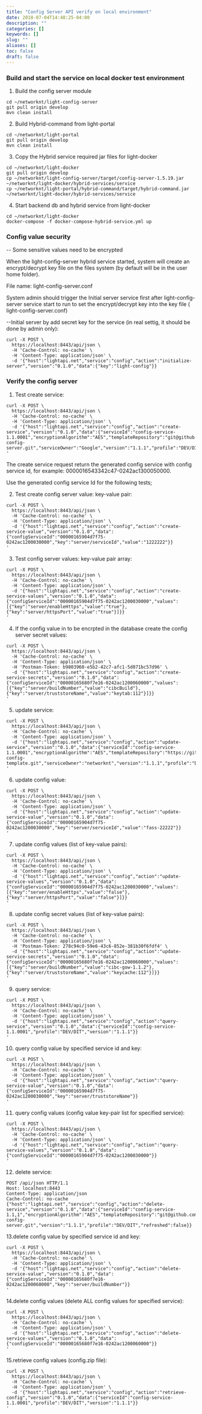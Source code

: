```yaml
---
title: "Config Server API verify on local environment"
date: 2018-07-04T14:48:25-04:00
description: ""
categories: []
keywords: []
slug: ""
aliases: []
toc: false
draft: false
---
```



### Build and start the service on local docker test environment


1. Build the config server module

```
cd ~/networknt/light-config-server
git pull origin develop
mvn clean install

```

2. Build Hybrid-command from light-portal

```
cd ~/networknt/light-portal
git pull origin develop
mvn clean install

```

3. Copy the Hybrid service required jar files for light-docker

```
cd ~/networknt/light-docker
git pull origin develop
cp ~/networknt/light-config-server/target/config-server-1.5.19.jar ~/networknt/light-docker/hybrid-services/service
cp ~/networknt/light-portal/hybrid-command/target/hybrid-command.jar ~/networknt/light-docker/hybrid-services/service

```

4. Start backend db  and hybrid service from light-docker

```
cd ~/networknt/light-docker
docker-compose -f docker-compose-hybrid-service.yml up

```


### Config value security


-- Some sensitive values need to be encrypted

 When the light-config-server hybrid service started, system will create an encrypt/decrypt key file on the files system (by default will be in the user home folder).

 File name:  light-config-server.conf


System admin should trigger the Initial server service first after light-config-server service start to run to set the encrypt/decrypt key into the key file ( light-config-server.conf)


--Initial server by add secret key for the service (in real settig, it should be done by admin only):

```
curl -X POST \
  https://localhost:8443/api/json \
  -H 'Cache-Control: no-cache' \
  -H 'Content-Type: application/json' \
  -d '{"host":"lightapi.net","service":"config","action":"initialize-server","version":"0.1.0","data":{"key":"light-config"}}
```


### Verify the config server


1. Test create service:

```
curl -X POST \
  https://localhost:8443/api/json \
  -H 'Cache-Control: no-cache' \
  -H 'Content-Type: application/json' \
  -d '{"host":"lightapi.net","service":"config","action":"create-service","version":"0.1.0","data":{"serviceId":"config-service-1.1.0001","encryptionAlgorithm":"AES","templateRepository":"git@github.com:networknt/light-config-server.git","serviceOwner":"Google","version":"1.1.1","profile":"DEV/DIT","refreshed":false}}
'

```

The create service request return the generated config service with config service id, for example:  0000016543342c47-0242ac1300050000.

Use the generated config service Id for the following tests;



2. Test create config server value: key-value pair:

```
curl -X POST \
  https://localhost:8443/api/json \
  -H 'Cache-Control: no-cache' \
  -H 'Content-Type: application/json' \
  -d '{"host":"lightapi.net","service":"config","action":"create-service-value","version":"0.1.0","data":{"configServiceId":"00000165904d7f75-0242ac1200030000","key":"server/serviceId","value":"1222222"}}
'
```


3. Test config server values: key-value pair array:

```
curl -X POST \
  https://localhost:8443/api/json \
  -H 'Cache-Control: no-cache' \
  -H 'Content-Type: application/json' \
  -d '{"host":"lightapi.net","service":"config","action":"create-service-values","version":"0.1.0","data":{"configServiceId":"00000165904d7f75-0242ac1200030000","values":[{"key":"server/enableHttps","value":"true"}, {"key":"server/httpsPort","value":"true"}]}}
'
```

4. If the config value in to be encrpted in the database create the config server secret values:

```
curl -X POST \
  https://localhost:8443/api/json \
  -H 'Cache-Control: no-cache' \
  -H 'Content-Type: application/json' \
  -H 'Postman-Token: b9803960-e5b2-42c7-afc1-5d071bc57d96' \
  -d '{"host":"lightapi.net","service":"config","action":"create-service-secrets","version":"0.1.0","data":{"configServiceId":"00000165680f7e16-0242ac1200060000","values":[{"key":"server/buildNumber","value":"cibcBuild"}, {"key":"server/truststoreName","value":"keytab:112"}]}}
'
```

5. update service:

```
curl -X POST \
  https://localhost:8443/api/json \
  -H 'Cache-Control: no-cache' \
  -H 'Content-Type: application/json' \
  -d '{"host":"lightapi.net","service":"config","action":"update-service","version":"0.1.0","data":{"serviceId":"config-service-1.1.0001","encryptionAlgorithm":"AES","templateRepository":"https://github.com/chenyan71/light-config-template.git","serviceOwner":"networknt","version":"1.1.1","profile":"DEV/DIT","refreshed":false}}
'
```


6. update config value:

```
curl -X POST \
  https://localhost:8443/api/json \
  -H 'Cache-Control: no-cache' \
  -H 'Content-Type: application/json' \
  -d '{"host":"lightapi.net","service":"config","action":"update-service-value","version":"0.1.0","data":{"configServiceId":"00000165904d7f75-0242ac1200030000","key":"server/serviceId","value":"fass-22222"}}
'
```

7. update config values (list of key-value pairs):

```
curl -X POST \
  https://localhost:8443/api/json \
  -H 'Cache-Control: no-cache' \
  -H 'Content-Type: application/json' \
  -d '{"host":"lightapi.net","service":"config","action":"update-service-values","version":"0.1.0","data":{"configServiceId":"00000165904d7f75-0242ac1200030000","values":[{"key":"server/enableHttps","value":"false"}, {"key":"server/httpsPort","value":"false"}]}}
'
```


8. update config secret values (list of key-value pairs):

```
curl -X POST \
  https://localhost:8443/api/json \
  -H 'Cache-Control: no-cache' \
  -H 'Content-Type: application/json' \
  -H 'Postman-Token: 278c94c0-59e6-43c6-852e-381b30f6fdf4' \
  -d '{"host":"lightapi.net","service":"config","action":"update-service-secrets","version":"0.1.0","data":{"configServiceId":"00000165680f7e16-0242ac1200060000","values":[{"key":"server/buildNumber","value":"cibc-gow-1.1.2"}, {"key":"server/truststoreName","value":"keycache:112"}]}}
'

```


9. query  service:

```
curl -X POST \
  https://localhost:8443/api/json \
  -H 'Cache-Control: no-cache' \
  -H 'Content-Type: application/json' \
  -d '{"host":"lightapi.net","service":"config","action":"query-service","version":"0.1.0","data":{"serviceId":"config-service-1.1.0001","profile":"DEV/DIT","version":"1.1.1"}}
'
```

10. query  config value by specified service id and key:

```
curl -X POST \
  https://localhost:8443/api/json \
  -H 'Cache-Control: no-cache' \
  -H 'Content-Type: application/json' \
  -d '{"host":"lightapi.net","service":"config","action":"query-service-value","version":"0.1.0","data":{"configServiceId":"00000165904d7f75-0242ac1200030000","key":"server/truststoreName"}}
'
```


11. query  config values (config value key-pair list for specified service):

```
curl -X POST \
  https://localhost:8443/api/json \
  -H 'Cache-Control: no-cache' \
  -H 'Content-Type: application/json' \
  -d '{"host":"lightapi.net","service":"config","action":"query-service-values","version":"0.1.0","data":{"configServiceId":"00000165904d7f75-0242ac1200030000"}}
'
```



12. delete service:

```
POST /api/json HTTP/1.1
Host: localhost:8443
Content-Type: application/json
Cache-Control: no-cache
{"host":"lightapi.net","service":"config","action":"delete-service","version":"0.1.0","data":{"serviceId":"config-service-1.1,1","encryptionAlgorithm":"AES","templateRepository":"git@github.com:networknt/light-config-server.git","version":"1.1.1","profile":"DEV/DIT","refreshed":false}}

```


13.delete config value by specified service id and key:

```
curl -X POST \
  https://localhost:8443/api/json \
  -H 'Cache-Control: no-cache' \
  -H 'Content-Type: application/json' \
  -d '{"host":"lightapi.net","service":"config","action":"delete-service-value","version":"0.1.0","data":{"configServiceId":"00000165680f7e16-0242ac1200060000","key":"server/buildNumber"}}
'
```


14.delete config values (delete ALL config values for specified service):

```
curl -X POST \
  https://localhost:8443/api/json \
  -H 'Cache-Control: no-cache' \
  -H 'Content-Type: application/json' \
  -d '{"host":"lightapi.net","service":"config","action":"delete-service-values","version":"0.1.0","data":{"configServiceId":"00000165680f7e16-0242ac1200060000"}}
'
```

15.retrieve config values (config.zip file):

```
curl -X POST \
  https://localhost:8443/api/json \
  -H 'Cache-Control: no-cache' \
  -H 'Content-Type: application/json' \
  -d '{"host":"lightapi.net","service":"config","action":"retrieve-config","version":"0.1.0","data":{"serviceId":"config-service-1.1.0001","profile":"DEV/DIT","version":"1.1.1"}}
'
```